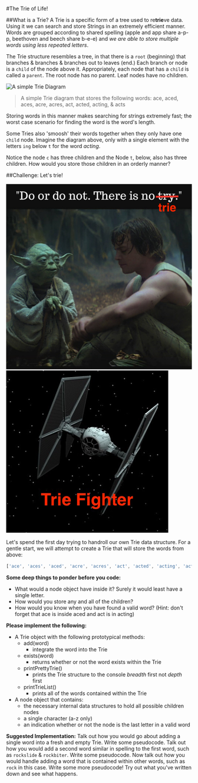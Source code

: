 #The Trie of Life!

##What is a Trie?
A Trie is a specific form of a tree used to re**trie**ve data. Using it we can search and store Strings in an extremely efficient manner. Words are grouped according to shared spelling (apple and app share a-p-p, beethoven and beech share b-e-e) and *we are able to store multiple words using less repeated letters*.

The Trie structure resembles a tree, in that there is a `root` (beginning) that branches & branches & branches out to leaves (end.) Each branch or node is a `child` of the node above it.  Appropriately, each node that has a `child` is called a `parent`.  The root node has no parent. Leaf nodes have no children.

![A simple Trie Diagram](http://meandmark.com/blog/wp-content/uploads/2012/07/TrieExampleCropped.png)
>A simple Trie diagram that stores the following words: ace, aced, aces, acre, acres, act, acted, acting, & acts

Storing words in this manner makes searching for strings extremely fast; the worst case scenario for finding the word is the word's length.

Some Tries also 'smoosh' their words together when they only have one `child` node. Imagine the diagram above, only with a single element with the letters `ing` below `t` for the word *acting*.

Notice the node `c` has three children and the Node `t`, below, also has three children. How would you store those children in an orderly manner?

##Challenge: Let's trie!

![there is no trie](./imgs/there-is-no-trie.png)
![trie fighter](./imgs/trie-fighter.jpg)

Let's spend the first day trying to handroll our own Trie data structure.  For a gentle start, we will attempt to create a Trie that will store the words from above:

```javascript
['ace', 'aces', 'aced', 'acre', 'acres', 'act', 'acted', 'acting', 'acts']
```

**Some deep things to ponder before you code:**
- What would a node object have inside it? Surely it would least have a single letter.  
- How would you store any and all of the children?  
- How would you know when you have found a valid word? (Hint: don't forget that ace is inside aced and act is in acting)

**Please implement the following:**
- A Trie object with the following prototypical methods:
	- add(word)
		- integrate the word into the Trie
	- exists(word)
		- returns whether or not the word exists within the Trie
	- printPrettyTrie()
		- prints the Trie structure to the console *breadth* first not *depth* first
	- printTrieList()
		- prints all of the words contained within the Trie
- A node object that contains:
	-  the necessary internal data structures to hold all possible children nodes
	-  a single character (a-z only)
	-  an indication whether or not the node is the last letter in a valid word

**Suggested Implementation:** Talk out how you would go about adding a single word into a fresh and empty Trie.  Write some pseudocode.  Talk out how you would add a second word similar in spelling to the first word, such as `rockslide` & `rockbiter`. Write some pseudocode. Now talk out how you would handle adding a word that is contained within other words, such as `rock` in this case.  Write some more pseudocode!  Try out what you've written down and see what happens.
